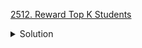 [2512. Reward Top K Students](https://leetcode.com/contest/biweekly-contest-94/problems/reward-top-k-students/)

<details><summary>Solution</summary>

![](../../../../assets/20221226222542.png)

</details>
